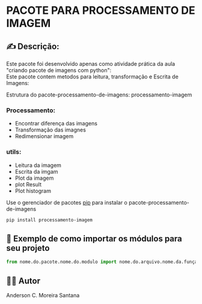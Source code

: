# PACOTE PARA PROCESSAMENTO DE IMAGEM

##  ✍️ Descrição:

Este pacote foi desenvolvido apenas como atividade prática da aula "criando pacote de imagens com python": </br>
Este pacote contem metodos para leitura, transformação e Escrita de Imagens:

Estrutura do pacote-processamento-de-imagens:
processamento-imagem </br>

### Processamento:
* Encontrar diferença das imagens
* Transformação das imagnes
* Redimensionar imagem </br>

### utils:   
* Leitura da imagem
* Escrita da imgam
* Plot da imagem
* plot Result
* Plot histogram </br>

Use o gerenciador de pacotes [pip](https://pip.pypa.io/en/stable/installation/) para instalar o pacote-processamento-de-imagens 

~~~Bash
pip install processamento-imagem
~~~

## 🧩 Exemplo de como importar os módulos para seu projeto

~~~Python
from nome.do.pacote.nome.do.modulo import nome.do.arquivo.nome.da.funçao()
~~~

## 🧑‍💻 Autor 

Anderson C. Moreira Santana